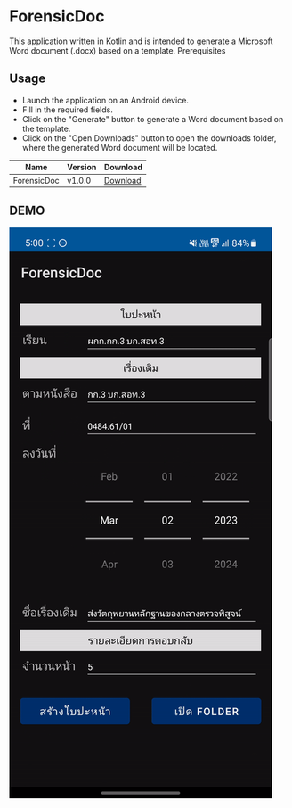 # ForensicDoc

This application written in Kotlin and is intended to generate a Microsoft Word document (.docx)
based on a template.
Prerequisites

## Usage

- Launch the application on an Android device.
- Fill in the required fields.
- Click on the "Generate" button to generate a Word document based on the template.
- Click on the "Open Downloads" button to open the downloads folder, where the generated Word
  document will be located.

| Name        | Version | Download                                                                            |
|-------------|---------|-------------------------------------------------------------------------------------|
| ForensicDoc | v1.0.0  | [Download](https://github.com/jaytrairat/android-forensic-doc/blob/master/ForensicDoc.apk) |

## DEMO
![DEMO](https://github.com/jaytrairat/android-forensic-doc/blob/master/demo.gif)
